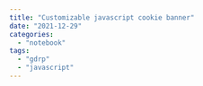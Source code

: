 ```yaml
---
title: "Customizable javascript cookie banner"
date: "2021-12-29"
categories: 
  - "notebook"
tags: 
  - "gdrp"
  - "javascript"
---
```


<script src="https://gist.github.com/drikusroor/4b186e0c5e3d015efe5e0575f8641863.js"></script>
